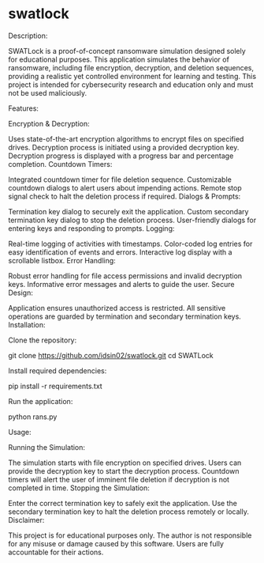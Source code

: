 # swatlock

Description:

SWATLock is a proof-of-concept ransomware simulation designed solely for educational purposes. This application simulates the behavior of ransomware, including file encryption, decryption, and deletion sequences, providing a realistic yet controlled environment for learning and testing. This project is intended for cybersecurity research and education only and must not be used maliciously.

Features:

Encryption & Decryption:

Uses state-of-the-art encryption algorithms to encrypt files on specified drives.
Decryption process is initiated using a provided decryption key.
Decryption progress is displayed with a progress bar and percentage completion.
Countdown Timers:

Integrated countdown timer for file deletion sequence.
Customizable countdown dialogs to alert users about impending actions.
Remote stop signal check to halt the deletion process if required.
Dialogs & Prompts:

Termination key dialog to securely exit the application.
Custom secondary termination key dialog to stop the deletion process.
User-friendly dialogs for entering keys and responding to prompts.
Logging:

Real-time logging of activities with timestamps.
Color-coded log entries for easy identification of events and errors.
Interactive log display with a scrollable listbox.
Error Handling:

Robust error handling for file access permissions and invalid decryption keys.
Informative error messages and alerts to guide the user.
Secure Design:

Application ensures unauthorized access is restricted.
All sensitive operations are guarded by termination and secondary termination keys.
Installation:

Clone the repository:

git clone https://github.com/idsin02/swatlock.git
cd SWATLock


Install required dependencies:

pip install -r requirements.txt


Run the application:

python rans.py


Usage:

Running the Simulation:

The simulation starts with file encryption on specified drives.
Users can provide the decryption key to start the decryption process.
Countdown timers will alert the user of imminent file deletion if decryption is not completed in time.
Stopping the Simulation:

Enter the correct termination key to safely exit the application.
Use the secondary termination key to halt the deletion process remotely or locally.
Disclaimer:

This project is for educational purposes only. The author is not responsible for any misuse or damage caused by this software. Users are fully accountable for their actions.
